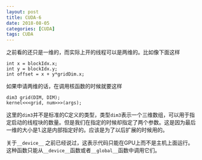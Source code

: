 ```yaml
---
layout: post
title: CUDA-6
date: 2018-08-05
categories: [CUDA]
tags: CUDA
---
```

<!--more-->

之前看的还只是一维的，而实际上开的线程可以是两维的。比如像下面这样

```
int x = blockIdx.x;
int y = blockIdx.y;
int offset = x + y*gridDim.x;
```

如果申请两维的话，在调用核函数的时候就要这样

```
dim3 grid(DIM, DIM);
kernel<<<grid, num>>>(args);

```
这里的`dim3`并不是标准的C定义的类型，类型`dim3`表示一个三维数组，可以用于指定启动的线程块的数量。但是我们在指定的时候却指定了两个参数。这是因为最后一维的大小是1.这是内部指定好的。应该是为了以后扩展的时候用的。

关于`__device__` 之前已经说过，这表示代码只能在GPU上而不是主机上面运行。这种函数只能从`__device__`函数或者`__global__`函数中调用它们。


